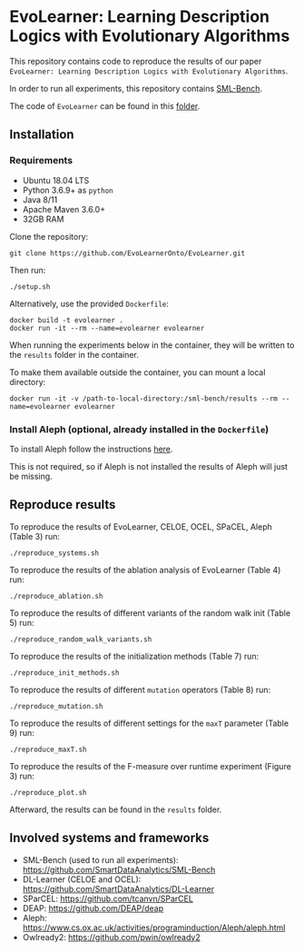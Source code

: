 # EvoLearner: Learning Description Logics with Evolutionary Algorithms

This repository contains code to reproduce the results of our paper ```EvoLearner: Learning Description Logics with Evolutionary Algorithms```.

In order to run all experiments, this repository contains [SML-Bench](https://github.com/SmartDataAnalytics/SML-Bench).

The code of `EvoLearner` can be found in this [folder](https://github.com/EvoLearnerOnto/EvoLearner/tree/master/learningsystems/evolearner/EvoLearner).

## Installation

### Requirements

* Ubuntu 18.04 LTS
* Python 3.6.9+ as `python`
* Java 8/11
* Apache Maven 3.6.0+
* 32GB RAM

Clone the repository:
```
git clone https://github.com/EvoLearnerOnto/EvoLearner.git
```
Then run:
```
./setup.sh
```
Alternatively, use the provided ```Dockerfile```: 
```
docker build -t evolearner .
docker run -it --rm --name=evolearner evolearner
```

When running the experiments below in the container, they will be written to the
```results``` folder in the container. 

To make them available outside the container, you can mount a local directory:
```
docker run -it -v /path-to-local-directory:/sml-bench/results --rm --name=evolearner evolearner
```

### Install Aleph (optional, already installed in the ```Dockerfile```)

To install Aleph follow the instructions [here](https://github.com/EvoLearnerOnto/EvoLearner/tree/master/learningsystems/aleph_swipl).

This is not required, so if Aleph is not installed the results of Aleph will just be missing.

## Reproduce results

To reproduce the results of EvoLearner, CELOE, OCEL, SPaCEL, Aleph (Table 3) run:
```
./reproduce_systems.sh
```
To reproduce the results of the ablation analysis of EvoLearner (Table 4) run:
```
./reproduce_ablation.sh
```
To reproduce the results of different variants of the random walk init (Table 5) run:
```
./reproduce_random_walk_variants.sh
```
To reproduce the results of the initialization methods (Table 7) run:
```
./reproduce_init_methods.sh
```
To reproduce the results of different `mutation` operators (Table 8) run:
```
./reproduce_mutation.sh
```
To reproduce the results of different settings for the `maxT` parameter (Table 9) run:
```
./reproduce_maxT.sh
```
To reproduce the results of the F-measure over runtime experiment (Figure 3) run:
```
./reproduce_plot.sh
```
Afterward, the results can be found in the ```results``` folder.

## Involved systems and frameworks

* SML-Bench (used to run all experiments): https://github.com/SmartDataAnalytics/SML-Bench
* DL-Learner (CELOE and OCEL): https://github.com/SmartDataAnalytics/DL-Learner
* SParCEL: https://github.com/tcanvn/SParCEL
* DEAP: https://github.com/DEAP/deap
* Aleph: https://www.cs.ox.ac.uk/activities/programinduction/Aleph/aleph.html
* Owlready2: https://github.com/pwin/owlready2 
